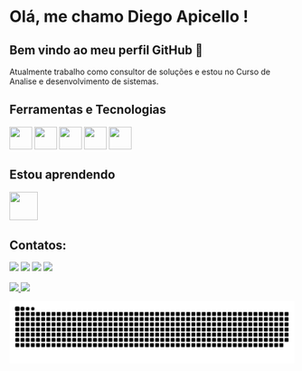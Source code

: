 # Olá, me chamo Diego Apicello ! 
## Bem vindo ao meu perfil GitHub 👋

Atualmente trabalho como consultor de soluções e estou no Curso de Analise e desenvolvimento de sistemas.

## Ferramentas e Tecnologias
<img src="https://cdn.jsdelivr.net/gh/devicons/devicon/icons/intellij/intellij-original.svg" width="40" height="40"/> <img src="https://cdn.jsdelivr.net/gh/devicons/devicon/icons/vscode/vscode-original.svg" width="40" height="40" /> <img src="https://cdn.jsdelivr.net/gh/devicons/devicon/icons/html5/html5-original.svg" width="40" height="40" /> <img src="https://cdn.jsdelivr.net/gh/devicons/devicon/icons/css3/css3-original.svg" width="40" height="40" /> <img src="https://cdn.jsdelivr.net/gh/devicons/devicon/icons/javascript/javascript-original.svg" width="40" height="40"/>

## Estou aprendendo

<img src="https://cdn.jsdelivr.net/gh/devicons/devicon/icons/java/java-original.svg" width="50" height="50"/>

## Contatos:

<div>
<a href="https://instagram.com/diegoapicello" target="_blank"><img src="https://img.shields.io/badge/-Instagram-%23E4405F?style=for-the-badge&logo=instagram&logoColor=white" target="_blank"></a>
<a href="https://www.twitch.tv/manoburn" target="_blank"><img src="https://img.shields.io/badge/Twitch-9146FF?style=for-the-badge&logo=twitch&logoColor=white" target="_blank"></a>
<a href = "mailto:diegoapicello@gmail.com"><img src="https://img.shields.io/badge/Gmail-D14836?style=for-the-badge&logo=gmail&logoColor=white" target="_blank"></a>
<a href="https://www.linkedin.com/in/diegoapicello" target="_blank"><img src="https://img.shields.io/badge/-LinkedIn-%230077B5?style=for-the-badge&logo=linkedin&logoColor=white" target="_blank"></a>   
</div>

<br>

<div>
<a href="https://github.com/diegoapicello">
<img height="180em" src="https://github-readme-stats.vercel.app/api/top-langs/?username=diegoapicello&layout=compact&langs_count=7&theme=dracula"/>
<img height="180em" src="https://github-readme-stats.vercel.app/api?username=diegoapicello&show_icons=true&theme=dracula&include_all_commits=true&count_private=true"/>
</div>
          
          
          
          
          
          














![Snake animation](https://raw.githubusercontent.com/Platane/snk/output/github-contribution-grid-snake.svg)
